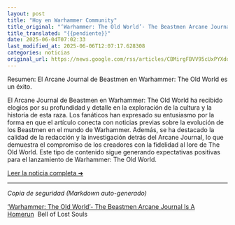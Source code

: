 ```yaml
---
layout: post
title: "Hoy en Warhammer Community"
title_original: "‘Warhammer: The Old World’- The Beastmen Arcane Journal Is A Homerun - Bell of Lost Souls"
title_translated: "{{pendiente}}"
date: 2025-06-04T07:02:33
last_modified_at: 2025-06-06T12:07:17.628308
categories: noticias
original_url: https://news.google.com/rss/articles/CBMirgFBVV95cUxPYXdoSEoxMnBDSnFhcE9GZ2pLN250T2l2TW1iOUp2WF9tbE5DdHRHVFRSSl9WZmUtSEE4a09ZekRtdDNSc1NXR2R6YWN5T18tTXYydmF5OS1VUEQ3N1ltYW1WbVdrSUxXUmI0b0prYXY2R3B1Q3lnX0VTVHlpVENRMVA1MDVWb1owRTdoX255aS1UeU1KUGtfYi01bWIyTVpIaXdidk9aOEx2Zk5Lamc?oc=5
---
```


Resumen:
El Arcane Journal de Beastmen en Warhammer: The Old World es un éxito.

El Arcane Journal de Beastmen en Warhammer: The Old World ha recibido elogios por su profundidad y detalle en la exploración de la cultura y la historia de esta raza. Los fanáticos han expresado su entusiasmo por la forma en que el artículo conecta con noticias previas sobre la evolución de los Beastmen en el mundo de Warhammer. Además, se ha destacado la calidad de la redacción y la investigación detrás del Arcane Journal, lo que demuestra el compromiso de los creadores con la fidelidad al lore de The Old World. Este tipo de contenido sigue generando expectativas positivas para el lanzamiento de Warhammer: The Old World.

[Leer la noticia completa ➜](https://news.google.com/rss/articles/CBMirgFBVV95cUxPYXdoSEoxMnBDSnFhcE9GZ2pLN250T2l2TW1iOUp2WF9tbE5DdHRHVFRSSl9WZmUtSEE4a09ZekRtdDNSc1NXR2R6YWN5T18tTXYydmF5OS1VUEQ3N1ltYW1WbVdrSUxXUmI0b0prYXY2R3B1Q3lnX0VTVHlpVENRMVA1MDVWb1owRTdoX255aS1UeU1KUGtfYi01bWIyTVpIaXdidk9aOEx2Zk5Lamc?oc=5)

---
*Copia de seguridad (Markdown auto-generado)*

[‘Warhammer: The Old World’- The Beastmen Arcane Journal Is A Homerun](https://news.google.com/rss/articles/CBMirgFBVV95cUxPYXdoSEoxMnBDSnFhcE9GZ2pLN250T2l2TW1iOUp2WF9tbE5DdHRHVFRSSl9WZmUtSEE4a09ZekRtdDNSc1NXR2R6YWN5T18tTXYydmF5OS1VUEQ3N1ltYW1WbVdrSUxXUmI0b0prYXY2R3B1Q3lnX0VTVHlpVENRMVA1MDVWb1owRTdoX255aS1UeU1KUGtfYi01bWIyTVpIaXdidk9aOEx2Zk5Lamc?oc=5)  Bell of Lost Souls
